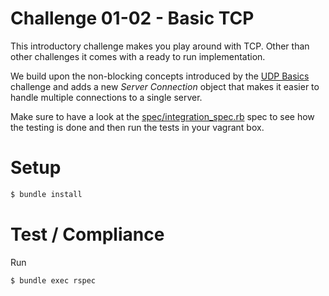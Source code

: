 # Challenge 01-02 - Basic TCP

This introductory challenge makes you play around with TCP. Other than other challenges it comes with a ready to run implementation.

We build upon the non-blocking concepts introduced by the [UDP Basics](../01-01-basics-of-udp) challenge and adds a new *Server Connection* object that makes it easier to handle multiple connections to a single server.

Make sure to have a look at the [spec/integration_spec.rb](spec/integration_spec.rb) spec to see how the testing is done and then run the tests in your vagrant box.

# Setup

```sh
$ bundle install
```

# Test / Compliance

Run

```sh
$ bundle exec rspec
```
